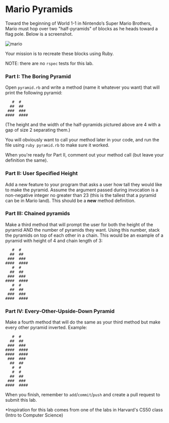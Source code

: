 # Mario Pyramids

Toward the beginning of World 1-1 in Nintendo’s Super Mario Brothers, Mario must hop over two "half-pyramids" of blocks as he heads toward a flag pole. Below is a screenshot.

![mario](http://www.infendo.com/wp-content/uploads/2008/06/mario.png)

Your mission is to recreate these blocks using Ruby. 

NOTE: there are no `rspec` tests for this lab.

### Part I: The Boring Pyramid
Open `pyramid.rb` and write a method (name it whatever you want) that will print the following pyramid:

```
   #  #
  ##  ##
 ###  ###
####  ####
```

(The height and the width of the half-pyramids pictured above are 4 with a gap of size 2 separating them.) 

You will obviously want to call your method later in your code, and run the file using `ruby pyramid.rb` to make sure it worked.

When you're ready for Part II, comment out your method call (but leave your definition the same).

### Part II: User Specified Height

Add a new feature to your program that asks a user how tall they would like to make the pyramid. Assume the argument passed during invocation is a non-negative integer no greater than 23 (this is the tallest that a pyramid can be in Mario land).  This should be a **new** method definition.

### Part III: Chained pyramids

Make a third method that will prompt the user for both the height of the pyramid AND the number of pyramids they want. Using this number, stack the pyramids on top of each other in a chain. This would be an example of a pyramid with height of 4 and chain length of 3:
```
   #  #
  ##  ##
 ###  ###
####  ####
   #  #
  ##  ##
 ###  ###
####  ####
   #  #
  ##  ##
 ###  ###
####  ####
```
### Part IV: Every-Other-Upside-Down Pyramid
Make a fourth method that will do the same as your third method but make every other pyramid inverted. Example:
```
   #  #
  ##  ##
 ###  ###
####  ####
####  ####
 ###  ###
  ##  ##
   #  #
   #  #
  ##  ##
 ###  ###
####  ####
```

When you finish, remember to `add`/`commit`/`push` and create a pull request to submit this lab.

*Inspiration for this lab comes from one of the labs in Harvard's CS50 class (Intro to Computer Science)